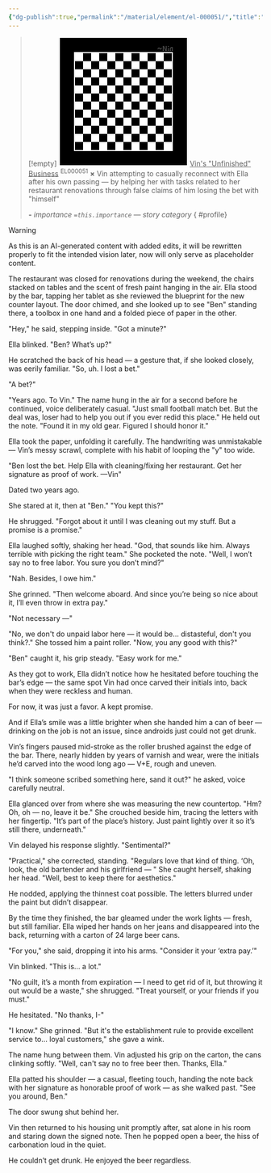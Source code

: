 ```yaml
---
{"dg-publish":true,"permalink":"/material/element/el-000051/","title":"Vin's \"Unfinished\" Business","tags":["-element","-ai"]}
---
```


>[!empty]
> ![RESOURCE/ASSET/OTHER/PlaceholderIcon.png|icon](/img/user/RESOURCE/ASSET/OTHER/PlaceholderIcon.png) <u class="title">Vin's "Unfinished" Business</u> <sup class="title">EL000051</sup> <b class="title">×</b>
> Vin attempting to casually reconnect with Ella after his own passing — by helping her with tasks related to her restaurant renovations through false claims of him losing the bet with "himself"
> 
> <b>\-</b>
> <i class="small">importance `=this.importance` — story category</i>
{ #profile}


>[!warning]
> As this is an AI-generated content with added edits, it will be rewritten properly to fit the intended vision later, now will only serve as placeholder content.

The restaurant was closed for renovations during the weekend, the chairs stacked on tables and the scent of fresh paint hanging in the air. Ella stood by the bar, tapping her tablet as she reviewed the blueprint for the new counter layout. The door chimed, and she looked up to see "Ben" standing there, a toolbox in one hand and a folded piece of paper in the other.

"Hey," he said, stepping inside. "Got a minute?"

Ella blinked. "Ben? What’s up?"

He scratched the back of his head — a gesture that, if she looked closely, was eerily familiar. "So, uh. I lost a bet."

"A bet?"

"Years ago. To Vin." The name hung in the air for a second before he continued, voice deliberately casual. "Just small football match bet. But the deal was, loser had to help you out if you ever redid this place." He held out the note. "Found it in my old gear. Figured I should honor it."

Ella took the paper, unfolding it carefully. The handwriting was unmistakable — Vin’s messy scrawl, complete with his habit of looping the "y" too wide.

"Ben lost the bet. Help Ella with cleaning/fixing her restaurant. Get her signature as proof of work. —Vin"

Dated two years ago.

She stared at it, then at "Ben." "You kept this?"

He shrugged. "Forgot about it until I was cleaning out my stuff. But a promise is a promise."

Ella laughed softly, shaking her head. "God, that sounds like him. Always terrible with picking the right team." She pocketed the note. "Well, I won’t say no to free labor. You sure you don’t mind?"

"Nah. Besides, I owe him."

She grinned. "Then welcome aboard. And since you’re being so nice about it, I’ll even throw in extra pay."

"Not necessary —"

"No, we don't do unpaid labor here — it would be… distasteful, don't you think?." She tossed him a paint roller. "Now, you any good with this?"

"Ben" caught it, his grip steady. "Easy work for me."

As they got to work, Ella didn’t notice how he hesitated before touching the bar’s edge — the same spot Vin had once carved their initials into, back when they were reckless and human.

For now, it was just a favor. A kept promise.

And if Ella’s smile was a little brighter when she handed him a can of beer — drinking on the job is not an issue, since androids just could not get drunk.

Vin’s fingers paused mid-stroke as the roller brushed against the edge of the bar. There, nearly hidden by years of varnish and wear, were the initials he’d carved into the wood long ago — V+E, rough and uneven.

"I think someone scribed something here, sand it out?" he asked, voice carefully neutral.

Ella glanced over from where she was measuring the new countertop. "Hm? Oh, oh — no, leave it be." She crouched beside him, tracing the letters with her fingertip. "It’s part of the place’s history. Just paint lightly over it so it’s still there, underneath."

Vin delayed his response slightly. "Sentimental?"

"Practical," she corrected, standing. "Regulars love that kind of thing. ‘Oh, look, the old bartender and his girlfriend — " She caught herself, shaking her head. "Well, best to keep there for aesthetics."

He nodded, applying the thinnest coat possible. The letters blurred under the paint but didn’t disappear.

By the time they finished, the bar gleamed under the work lights — fresh, but still familiar. Ella wiped her hands on her jeans and disappeared into the back, returning with a carton of 24 large beer cans.

"For you," she said, dropping it into his arms. "Consider it your ‘extra pay.’"

Vin blinked. "This is… a lot."

"No guilt, it’s a month from expiration — I need to get rid of it, but throwing it out would be a waste," she shrugged. "Treat yourself, or your friends if you must."

He hesitated. "No thanks, I-"

"I know." She grinned. "But it's the establishment rule to provide excellent service to… loyal customers," she gave a wink.

The name hung between them. Vin adjusted his grip on the carton, the cans clinking softly. "Well, can't say no to free beer then. Thanks, Ella."

Ella patted his shoulder — a casual, fleeting touch, handing the note back with her signature as honorable proof of work — as she walked past. "See you around, Ben."

The door swung shut behind her.

Vin then returned to his housing unit promptly after, sat alone in his room and staring down the signed note. Then he popped open a beer, the hiss of carbonation loud in the quiet.

He couldn’t get drunk. He enjoyed the beer regardless.

